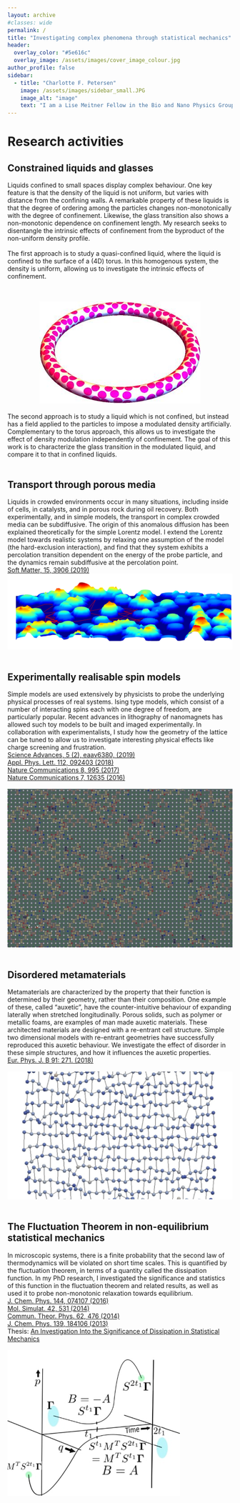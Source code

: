 ```yaml
---
layout: archive
#classes: wide
permalink: /
title: "Investigating complex phenomena through statistical mechanics"
header:
  overlay_color: "#5e616c"
  overlay_image: /assets/images/cover_image_colour.jpg
author_profile: false
sidebar:
  - title: "Charlotte F. Petersen"
    image: /assets/images/sidebar_small.JPG
    image_alt: "image"
    text: "I am a Lise Meitner Fellow in the Bio and Nano Physics Group at the University of Innsbruck, interested in the statistical mechanics of complex systems. My research uses computer simulations to investigate emergent phenomena in complex magnetic, mechanical and glassy systems"
---
```

<h1>Research activities</h1>
<h2>Constrained liquids and glasses</h2>

Liquids confined to small spaces display complex behaviour. One key feature is that the density of the liquid is not uniform, but varies with distance from the confining walls. A remarkable property of these liquids is that the degree of ordering among the particles changes non-monotonically with the degree of confinement. Likewise, the glass transition also shows a non-monotonic dependence on confinement length. My research seeks to disentangle the intrinsic effects of confinement from the byproduct of the non-uniform density profile.<br />
<br />
The first approach is to study a quasi-confined liquid, where the liquid is confined to the surface of a (4D) torus. In this homogenous system, the density is uniform, allowing us to investigate the intrinsic effects of confinement.<br />
<br />
<br />
<div style="text-align:center"><img src="/assets/images/websitetorus_2.jpg" alt="Charlotte F. Petersen image"></div>
<br />
The second approach is to study a liquid which is not confined, but instead has a field applied to the particles to impose a modulated density artificially. Complementary to the torus approach, this allows us to investigate the effect of density modulation independently of confinement. The goal of this work is to characterize the glass transition in the modulated liquid, and compare it to that in confined liquids.
<br />
<br />
<h2>Transport through porous media</h2>
Liquids in crowded environments occur in many situations, including inside of cells, in catalysts, and in porous rock during oil recovery. Both experimentally, and in simple models, the transport in complex crowded media can be subdiffusive. The origin of this anomalous diffusion has been explained theoretically for the simple Lorentz model. I extend the Lorentz model towards realistic systems by relaxing one assumption of the model (the hard-exclusion interaction), and find that they system exhibits a percolation transition dependent on the energy of the probe particle, and the dynamics remain subdiffusive at the percolation point.<br /><a href="https://pubs.rsc.org/en/content/articlelanding/2019/SM/C9SM00442D#!divAbstract">Soft Matter, 15, 3906 (2019)</a>
<img src="/assets/images/porous_media_pic.eps.jpg" alt="Charlotte F. Petersen image"><br />
<br />
<H2>Experimentally realisable spin models</H2>
  Simple models are used extensively by physicists to probe the underlying physical processes of real systems. Ising type models, which consist of a number of interacting spins each with one degree of freedom, are particularly popular. Recent advances in lithography of nanomagnets has allowed such toy models to be built and imaged experimentally. In collaboration with experimentalists, I study how the geometry of the lattice can be tuned to allow us to investigate interesting physical effects like charge screening and frustration.<br />
  <a href="https://advances.sciencemag.org/content/5/2/eaav6380">Science Advances, 5 (2), eaav6380, (2019)</a><br />
  <a href="https://aip.scitation.org/doi/10.1063/1.5014041">Appl. Phys. Lett. 112, 092403 (2018)</a><br />
  <a href="https://www.nature.com/articles/s41467-017-01238-4">Nature Communications 8, 995 (2017)</a><br />
  <a href="https://www.nature.com/articles/ncomms12635?WT.feed_name=subjects_metamaterials">Nature Communications 7, 12635 (2016)</a><br />
  <br />
  <img src="/assets/images/spin_model.jpg" alt="Charlotte F. Petersen image"><br />
<br />
<H2>Disordered metamaterials</H2>
Metamaterials are characterized by the property that their function is determined by their geometry, rather than their composition. One example of these, called “auxetic”, have the counter-intuitive behaviour of expanding laterally when stretched longitudinally. Porous solids, such as polymer or metallic foams, are examples of man made auxetic materials. These architected materials are designed with a re-entrant cell structure. Simple two dimensional models with re-entrant geometries have successfully reproduced this auxetic behaviour. We investigate the effect of disorder in these simple structures, and how it influences the auxetic properties.<br />
<a href="https://link.springer.com/article/10.1140/epjb/e2018-90073-1">Eur. Phys. J. B 91: 271. (2018)</a><br />
<br />
<img src="/assets/images/metamaterials_snapshot.jpg" alt="Charlotte F. Petersen image"><br />
<br />
<H2>The Fluctuation Theorem in non-equilibrium statistical mechanics</H2>
In microscopic systems, there is a finite probability that the second law of thermodynamics will be violated on short time scales. This is quantified by the fluctuation theorem, in terms of a quantity called the dissipation function. In my PhD research, I investigated the significance and statistics of this function in the fluctuation theorem and related results, as well as used it to probe non-monotonic relaxation towards equilibrium.<br />
<a href="https://aip.scitation.org/doi/abs/10.1063/1.4941584">J. Chem. Phys. 144, 074107 (2016)</a><br />
<a href="http://www.tandfonline.com/doi/abs/10.1080/08927022.2015.1068940">Mol. Simulat. 42, 531 (2014)</a><br />
<a href="http://iopscience.iop.org/article/10.1088/0253-6102/62/4/05/meta">Commun. Theor. Phys. 62, 476 (2014)</a><br />
<a href="https://aip.scitation.org/doi/abs/10.1063/1.4829445">J. Chem. Phys. 139, 184106 (2013)</a><br />
Thesis: <a href="https://openresearch-repository.anu.edu.au/handle/1885/110514">An Investigation Into the Significance of Dissipation in Statistical Mechanics</a><br />
<br />
<img src="/assets/images/fluctuation.jpg" alt="Charlotte F. Petersen image">
